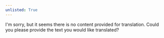 ```yaml
---
unlisted: True
---
```


I'm sorry, but it seems there is no content provided for translation. Could you please provide the text you would like translated?
